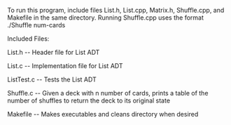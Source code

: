 To run this program, include files List.h, List.cpp, Matrix.h, Shuffle.cpp, and Makefile in the same directory. Running Shuffle.cpp uses the format ./Shuffle num-cards

Included Files:

List.h -- Header file for List ADT

List.c -- Implementation file for List ADT

ListTest.c -- Tests the List ADT

Shuffle.c -- Given a deck with n number of cards, prints a table of the number of shuffles to return the deck to its original state

Makefile -- Makes executables and cleans directory when desired

